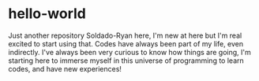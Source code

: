 # hello-world
Just another repository
Soldado-Ryan here, I'm new at here but I'm real excited to start using that.
Codes have always been part of my life, even indirectly. I've always been very curious to know how things are going, I'm starting here to immerse myself in this universe of programming to learn codes, and have new experiences!
